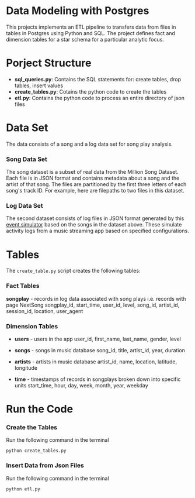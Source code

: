 # Data Modeling with Postgres
This projects implements an ETL pipeline to transfers data from files in tables in Postgres using Python and SQL.
The project defines fact and dimension tables for a star schema for a particular analytic focus.

# Porject Structure
- **sql_queries.py**: Contains the SQL statements for: create tables, drop tables, insert values
- **create_tables.py**: Cotains the python code to create the tables
- **etl.py**: Contains the python code to process an entire directory of json files

# Data Set
The data consists of a song and a log data set for song play analysis. 

### Song Data Set 
The song dataset is a subset of real data from the Million Song Dataset. Each file is in JSON format and contains metadata about a song and the artist of that song. The files are partitioned by the first three letters of each song's track ID. For example, here are filepaths to two files in this dataset.

### Log Data Set
The second dataset consists of log files in JSON format generated by this [event simulator](https://github.com/Interana/eventsim) based on the songs in the dataset above. These simulate activity logs from a music streaming app based on specified configurations.

# Tables
The ```create_table.py``` script creates the following tables:

### Fact Tables
**songplay** - records in log data associated with song plays i.e. records with page NextSong
songplay_id, start_time, user_id, level, song_id, artist_id, session_id, location, user_agent

### Dimension Tables
- **users** - users in the app
user_id, first_name, last_name, gender, level

- **songs** - songs in music database
song_id, title, artist_id, year, duration

- **artists** - artists in music database
artist_id, name, location, latitude, longitude

- **time** - timestamps of records in songplays broken down into specific units
start_time, hour, day, week, month, year, weekday


# Run the Code

### Create the Tables
Run the following command in the terminal
```
python create_tables.py
```

### Insert Data from Json Files
Run the following command in the terminal
```
python etl.py
```
